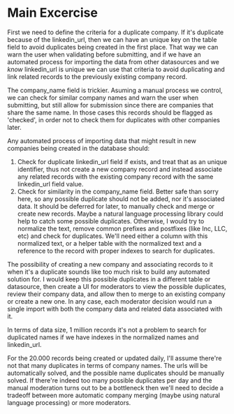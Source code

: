 # Main Excercise

First we need to define the criteria for a duplicate company. If it's duplicate 
because of the linkedin_url, then we can have an unique key on the table field
to avoid duplicates being created in the first place. That way we can warn the 
user when validating before submitting, and if we have an automated process for
importing the data from other datasources and we _know_ linkedin_url is unique 
we can use that criteria to avoid duplicating and link related records to the
previously existing company record.

The company_name field is trickier. Asuming a manual process we control, we can
check for similar company names and warn the user when submitting, but still 
allow for submission since there are companies that share the same name. In 
those cases this records should be flagged as 'checked', in order not to check
them for duplicates with other companies later.

Any automated process of importing data that might result in new companies 
being created in the database should:
1. Check for duplicate linkedin_url field if exists, and treat that as an 
unique identifier, thus not create a new company record and instead associate
   any related records with the existing company record with the same 
   linkedin_url field value.
2. Check for similarity in the company_name field. Better safe than sorry here,
so any possible duplicate should not be added, nor it's associated data. It
   should be deferred for later, to manually check and merge or create new 
   records. Maybe a natural language processing library could help to catch
   some possible duplicates. Otherwise, I would try to normalize the text, 
   remove common prefixes and postfixes (like Inc, LLC, etc) and check for
   duplicates. We'll need either a column with this normalized text, or a 
   helper table with the normalized text and a reference to the record with
   proper indexes to search for duplicates.
   
The possibility of creating a new company and associating records to it when
it's a duplicate sounds like too much risk to build any automated solution for.
I would keep this possible duplicates in a different table or datasource, then
create a UI for moderators to view the possible duplicates, review their 
company data, and allow then to merge to an existing company or create a new
one. In any case, each moderator decision would run a single import with both
the company data and related data associated with it.

In terms of data size, 1 million records it's not a problem to search for 
duplicated names if we have indexes in the normalized names and linkedin_url.

For the 20.000 records being created or updated daily, I'll assume there're 
not that many duplicates in terms of company names. The urls will be 
automatically solved, and the possible name duplicates should be manually 
solved. If there're indeed too many possible duplicates per day and the 
manual moderation turns out to be a bottleneck then we'll need to decide a
tradeoff between more automatic company merging (maybe using natural language
processing) or more moderators.